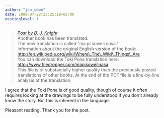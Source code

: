 ```yaml
---
author: "jan_sewe"
date: 2009-07-22T23:25:18+00:00
nestinglevel: 1
---
```

> [_Post by B. J. Knight_](/BHi3CTtk/ma-pi-soweli-nasa#post1)  
> Another book has been translated.  
> The new translation is called "ma pi soweli nasa."  
> Information about the original English version of the book: http://en.wikipedia.org/wiki/Where\_The\_Wild\_Things\_Are  
> You can download the Toki Pona translation here: http://www.filedropper.com/mapisowelinasa  
> This file is of substantially higher quality than the previously posted translations of other books. At the end of the PDF file is a line-by-line analysis of the translation.  
> 

I agree that the Toki Pona is of good quality, though of course it often requires looking at the drawings to be fully understood if you don't already know the story. But this is inherent in the language.  
  
Pleasant reading. Thank you for the post.